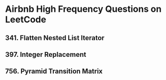 # Airbnb High Frequency Questions on LeetCode

## 341. Flatten Nested List Iterator

## 397. Integer Replacement

## 756. Pyramid Transition Matrix

